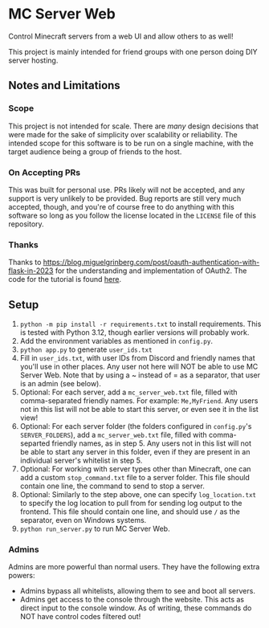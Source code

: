 # MC Server Web

Control Minecraft servers from a web UI and allow others to as well!

This project is mainly intended for friend groups with one person doing DIY server hosting.

## Notes and Limitations

### Scope

This project is not intended for scale. There are _many_ design decisions that were made for the sake of simplicity over scalability or reliability. The intended scope for this software is to be run on a single machine, with the target audience being a group of friends to the host.

### On Accepting PRs

This was built for personal use. PRs likely will not be accepted, and any support is very unlikely to be provided. Bug reports are still very much accepted, though, and you're of course free to do anything with this software so long as you follow the license located in the `LICENSE` file of this repository.

### Thanks

Thanks to <https://blog.miguelgrinberg.com/post/oauth-authentication-with-flask-in-2023> for the understanding and implementation of OAuth2. The code for the tutorial is found [here](https://github.com/miguelgrinberg/flask-oauth-example). 

## Setup

1. `python -m pip install -r requirements.txt` to install requirements. This is tested with Python 3.12, though earlier versions will probably work.
2. Add the environment variables as mentioned in `config.py`.
3. `python app.py` to generate `user_ids.txt`
4. Fill in `user_ids.txt`, with user IDs from Discord and friendly names that you'll use in other places. Any user not here will NOT be able to use MC Server Web. Note that by using a ~ instead of = as a separator, that user is an admin (see below).
5. Optional: For each server, add a `mc_server_web.txt` file, filled with comma-separated friendly names. For example: `Me,MyFriend`. Any users not in this list will not be able to start this server, or even see it in the list view!
6. Optional: For each server folder (the folders configured in `config.py`'s `SERVER_FOLDERS`), add a `mc_server_web.txt` file, filled with comma-separted friendly names, as in step 5. Any users not in this list will not be able to start any server in this folder, even if they are present in an individual server's whitelist in step 5.
7. Optional: For working with server types other than Minecraft, one can add a custom `stop_command.txt` file to a server folder. This file should contain one line, the command to send to stop a server.
8. Optional: Similarly to the step above, one can specify `log_location.txt` to specify the log location to pull from for sending log output to the frontend. This file should contain one line, and should use `/` as the separator, even on Windows systems.
9. `python run_server.py` to run MC Server Web.

### Admins

Admins are more powerful than normal users. They have the following extra powers:
- Admins bypass all whitelists, allowing them to see and boot all servers.
- Admins get access to the console through the website. This acts as direct input to the console window. As of writing, these commands do NOT have control codes filtered out!